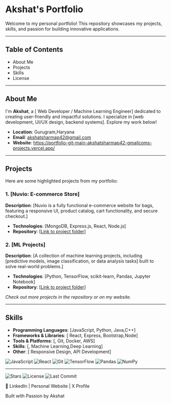# Akshat's Portfolio

Welcome to my personal portfolio! This repository showcases my projects, skills, and passion for building innovative applications.

---

## Table of Contents

- About Me
- Projects
- Skills
- License

---

## About Me

I'm **Akshat**, a \[ Web Developer / Machine Learning Engineer\] dedicated to creating user-friendly and impactful solutions. I specialize in \[web development, UI/UX design, backend systems\]. Explore my work below!

- **Location**: Gurugram,Haryana
- **Email**: akshatsharmap42@gmail.com
- **Website**: https://portfolio-git-main-akshatsharmap42-gmailcoms-projects.vercel.app/

---

## Projects

Here are some highlighted projects from my portfolio:

### 1. \[Nuvio: E-commerce Store\]

**Description**: \[Nuvio is a fully functional e-commerce website for bags, featuring a responsive UI, product catalog, cart functionality, and secure checkout.\]

- **Technologies**: \[MongoDB, Express.js, React, Node.js\]
- **Repository**: \[[Link to project folder](https://github.com/Akshat-Sh101/Nuvio_EcommerceStore)\]

### 2. \[ML Projects\]

**Description**: \[A collection of machine learning projects, including [predictive models, image classification, or data analysis tasks] built to solve real-world problems.\]

- **Technologies**: \[Python, TensorFlow, scikit-learn, Pandas, Jupyter Notebook\]
- **Repository**: \[[Link to project folder](https://github.com/Akshat-Sh101/ML-projects)\]

*Check out more projects in the repository or on my website.*

---

## Skills

- **Programming Languages**: \[JavaScript, Python, Java,C++\]
- **Frameworks & Libraries**: \[ React, Express, Bootstrap,Node\]
- **Tools & Platforms**: \[, Git, Docker, AWS\]
- **Skills**: \[, Machine Learning,Deep Learning\]
- **Other**: \[ Responsive Design, API Development\]

![JavaScript](https://img.shields.io/badge/-JavaScript-%23F7DF1E?logo=javascript&logoColor=black&style=flat)  ![React](https://img.shields.io/badge/-React-%2361DAFB?logo=react&logoColor=black&style=flat)  ![Git](https://img.shields.io/badge/-Git-%23F05032?logo=git&logoColor=white&style=flat)  ![TensorFlow](https://img.shields.io/badge/-TensorFlow-%23FF6F00?logo=tensorflow&logoColor=white&style=flat)  ![Pandas](https://img.shields.io/badge/-Pandas-%23150458?logo=pandas&logoColor=white&style=flat)  ![NumPy](https://img.shields.io/badge/-NumPy-%23013243?logo=numpy&logoColor=white&style=flat)

---



![Stars](https://img.shields.io/github/stars/Akshat-Sh101/Portfolio?style=social)  ![License](https://img.shields.io/github/license/Akshat-Sh101/Portfolio)  ![Last Commit](https://img.shields.io/github/last-commit/Akshat-Sh101/Portfolio)

🔗 LinkedIn | Personal Website | X Profile




Built with Passion by Akshat
